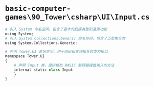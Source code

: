# `basic-computer-games\90_Tower\csharp\UI\Input.cs`

```py
# 引入 System 命名空间，包含了基本的数据类型和通用功能
using System;
# 引入 System.Collections.Generic 命名空间，包含了泛型集合类
using System.Collections.Generic;

# 声明 Tower.UI 命名空间，用于组织和管理相关的类和接口
namespace Tower.UI
{
    # 声明 Input 类，提供模拟 BASIC 解释器键盘输入的方法
    internal static class Input
    }
}
```